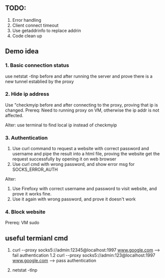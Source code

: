 ## TODO:
1. Error handling
2. Client connect timeout
3. Use getaddrinfo to replace addrin
4. Code clean up

## Demo idea
### 1. Basic connection status
use netstat -tlnp before and after running the server and prove there is a new tunnel establied by the proxy

### 2. Hide ip address
Use "checkmyip before and after connecting to the proxy, proving that ip is changed.
Prereq: Need to running proxy on VM, otherwise the ip addr is not affected.

Alter: 
use terminal to find local ip instead of checkmyip

### 3. Authentication
1. Use curl command to request a website with correct password and username and pipe the result into a html file, proving the website get the request successfully by opening it on web browser
2. Use curl cmd with wrong password, and show error msg for SOCKS_ERROR_AUTH

Alter:
1. Use Firefoxy with correct username and password to visit website, and prove it works fine.
2. Use it again with wrong password, and prove it doesn't work
### 4. Block website
Prereq: VM
sudo 

## useful termianl cmd
1. curl --proxy socks5://admin:12345@localhost:1997 www.google.com --> fail authentication
1.2 curl --proxy socks5://admin:123@localhost:1997 www.google.com --> pass authentication

2. netstat -tlnp
